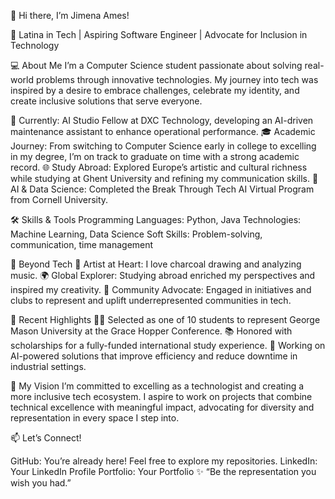 👋 Hi there, I’m Jimena Ames!

🌟 Latina in Tech | Aspiring Software Engineer | Advocate for Inclusion in Technology

💻 About Me
I’m a Computer Science student passionate about solving real-world problems through innovative technologies. My journey into tech was inspired by a desire to embrace challenges, celebrate my identity, and create inclusive solutions that serve everyone.

🔭 Currently: AI Studio Fellow at DXC Technology, developing an AI-driven maintenance assistant to enhance operational performance.
🎓 Academic Journey: From switching to Computer Science early in college to excelling in my degree, I’m on track to graduate on time with a strong academic record.
🌐 Study Abroad: Explored Europe’s artistic and cultural richness while studying at Ghent University and refining my communication skills.
🧠 AI & Data Science: Completed the Break Through Tech AI Virtual Program from Cornell University.

🛠️ Skills & Tools
Programming Languages: Python, Java
Technologies: Machine Learning, Data Science
Soft Skills: Problem-solving, communication, time management

🎤 Beyond Tech
🎨 Artist at Heart: I love charcoal drawing and analyzing music.
🌍 Global Explorer: Studying abroad enriched my perspectives and inspired my creativity.
💬 Community Advocate: Engaged in initiatives and clubs to represent and uplift underrepresented communities in tech.

🚀 Recent Highlights
👩‍💻 Selected as one of 10 students to represent George Mason University at the Grace Hopper Conference.
📚 Honored with scholarships for a fully-funded international study experience.
🌟 Working on AI-powered solutions that improve efficiency and reduce downtime in industrial settings.

🌟 My Vision
I’m committed to excelling as a technologist and creating a more inclusive tech ecosystem. I aspire to work on projects that combine technical excellence with meaningful impact, advocating for diversity and representation in every space I step into.

📫 Let’s Connect!

GitHub: You’re already here! Feel free to explore my repositories.
LinkedIn: Your LinkedIn Profile
Portfolio: Your Portfolio
✨ “Be the representation you wish you had.”
